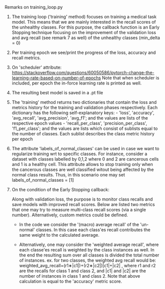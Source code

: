 Remarks on training_loop.py

  1. The training loop ('training' method) focuses on training a medical task model. 
      This means that we are mainly interested in the recall scores of the unhealthy classes.
      For this purpose, the callback function is an Early Stopping technique focusing on 
      the improvement of the validation loss and avg recall (see remark 7 as well) of the unhealthy classes (min_delta = 0) 

  2. Per training epoch we see/print the progress of the loss, accuracy and recall metrics.

  3. On 'scheduler' attribute: https://stackoverflow.com/questions/60050586/pytorch-change-the-learning-rate-based-on-number-of-epochs
      Note that when scheduler is included, per epoch the in-force learning rate is printed as well.

  4. The resulting best model is saved in a .pt file

  5. The 'training' method returns two dictionaries that contain the loss and metrics history 
      for the training and validation phases respectively.
      Each dictionary has the following self-explanatory keys: 
          - 'loss', 'accuracy', 'avg_recall', 'avg_precision', 'avg_f1'; 
              and the values are lists of the respective epoch values
          - 'recall_per_class', 'precision_per_class', 'f1_per_class';
              and the values are lists which consist of sublists equal to the number of classes.
              Each sublist describes the class metric history per epoch

  6. The attribute 'labels_of_normal_classes' can be used in case we want to regularize training wrt to specific classes.
      For instance, consider a dataset with classes labelled by 0,1,2 where 0 and 2 are cancerous cells and 1 is a healthy cell.
      This attribute allows to stop training only when the cancerous classes are well classified witout being affected by the normal
      class results. Thus, in this scenario one may set labels_of_normal_classes = [1]

  7. On the condition of the Early Stopping callback: 
   
     Along with validation loss, the purpose is to monitor class recalls and save models with improved recall scores. 
     Below are listed two metrics that one may try to measure multi-class recall scores (via a single number). Alternatively, custom metrics could be defined. 
  
     - In the code we consider the '(macro) average recall' of the 'un-normal' classes. In this case each class'es recall contributes the same weight to the calculated average. 
     
     - Alternatively, one may consider the 'weighted average recall', where each classe'es recall is weighted by the class instances as well. In the end the
      resulting sum over all classes is divided the total number of instances.
      ex. for two classes, the weighted avg recall would be: weighted_avg_recall=(r1∗|c1|)+(r2∗|c2|)|c1|+|c2| ,
      where  r1  and  r2  are the recalls for class 1 and class 2, and  |c1|  and  |c2|  are the number of instances in class 1 and class 2.
      Note that above calculation is equal to the 'accuracy' metric score.
      
